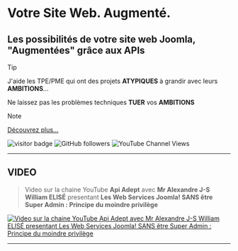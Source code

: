 # Votre Site Web. Augmenté.

## Les possibilités de votre site web Joomla, "Augmentées" grâce aux APIs

> [!TIP]
> J'aide les TPE/PME qui ont des projets **ATYPIQUES** à grandir avec leurs **AMBITIONS**...
> 
> Ne laissez pas les problèmes techniques **TUER** vos **AMBITIONS** 

> [!NOTE]
> [Découvrez plus...](https://apiadept.com)

![visitor badge](https://visitor-badge.laobi.icu/badge?page_id=mralexandrelise.mralexandrelise&style=flat&format=true)
![GitHub followers](https://img.shields.io/github/followers/mralexandrelise?style=flat)
![YouTube Channel Views](https://img.shields.io/youtube/channel/views/UCCya8rIL-PVHm8Mt4QPW-xw?style=flat&label=YouTube%20%40ApiAdept%20vues)

-----------------------------------------------------


## VIDEO

> Video sur la chaine YouTube **Api Adept** avec **Mr Alexandre J-S William ELISÉ** presentant **Les Web Services Joomla! SANS être Super Admin : Principe du moindre privilège**

[![Video sur la chaine YouTube Api Adept avec Mr Alexandre J-S William ELISÉ presentant Les Web Services Joomla! SANS être Super Admin : Principe du moindre privilège](https://img.youtube.com/vi/STw0a7sOtEU/maxresdefault.jpg)](https://www.youtube.com/watch?v=STw0a7sOtEU)

-----------------------------------------------------


